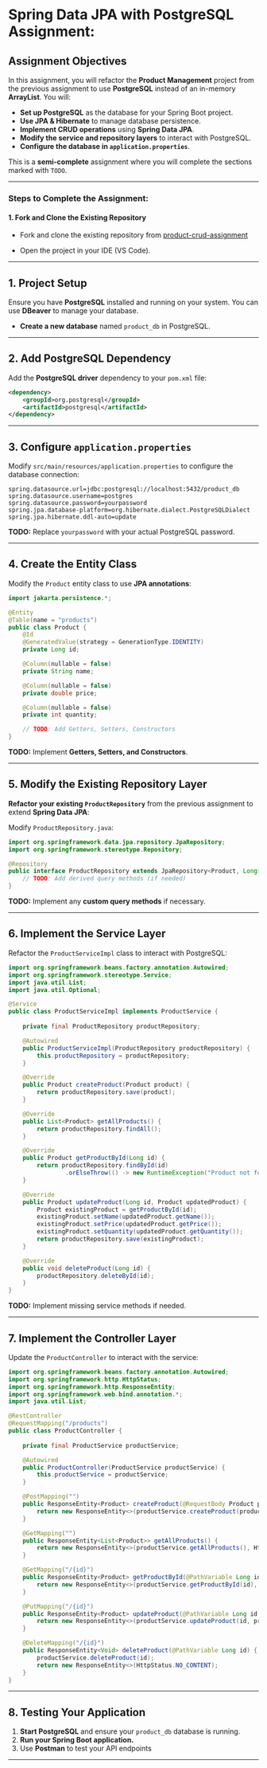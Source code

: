 # Spring Data JPA with PostgreSQL Assignment:

## Assignment Objectives

In this assignment, you will refactor the **Product Management** project from the previous assignment to use **PostgreSQL** instead of an in-memory **ArrayList**. You will:

- **Set up PostgreSQL** as the database for your Spring Boot project.
- **Use JPA & Hibernate** to manage database persistence.
- **Implement CRUD operations** using **Spring Data JPA**.
- **Modify the service and repository layers** to interact with PostgreSQL.
- **Configure the database in `application.properties`**.

This is a **semi-complete** assignment where you will complete the sections marked with `TODO`.

---

### Steps to Complete the Assignment:

#### 1. **Fork and Clone the Existing Repository**

- Fork and clone the existing repository from <a href="https://github.com/SkillsUnion/product-crud-assignment.git" target="_blank"> product-crud-assignment </a>

- Open the project in your IDE (VS Code).

---

## 1. Project Setup

Ensure you have **PostgreSQL** installed and running on your system. You can use **DBeaver** to manage your database.

- **Create a new database** named `product_db` in PostgreSQL.

---

## 2. Add PostgreSQL Dependency

Add the **PostgreSQL driver** dependency to your `pom.xml` file:

```xml
<dependency>
    <groupId>org.postgresql</groupId>
    <artifactId>postgresql</artifactId>
</dependency>
```

---

## 3. Configure `application.properties`

Modify `src/main/resources/application.properties` to configure the database connection:

```properties
spring.datasource.url=jdbc:postgresql://localhost:5432/product_db
spring.datasource.username=postgres
spring.datasource.password=yourpassword
spring.jpa.database-platform=org.hibernate.dialect.PostgreSQLDialect
spring.jpa.hibernate.ddl-auto=update
```

 **TODO:** Replace `yourpassword` with your actual PostgreSQL password.

---

## 4. Create the Entity Class

Modify the `Product` entity class to use **JPA annotations**:

```java
import jakarta.persistence.*;

@Entity
@Table(name = "products")
public class Product {
    @Id
    @GeneratedValue(strategy = GenerationType.IDENTITY)
    private Long id;

    @Column(nullable = false)
    private String name;

    @Column(nullable = false)
    private double price;

    @Column(nullable = false)
    private int quantity;

    // TODO: Add Getters, Setters, Constructors
}
```

 **TODO:** Implement **Getters, Setters, and Constructors**.

---

## 5. Modify the Existing Repository Layer

**Refactor your existing `ProductRepository`** from the previous assignment to extend **Spring Data JPA**:

Modify `ProductRepository.java`:


```java
import org.springframework.data.jpa.repository.JpaRepository;
import org.springframework.stereotype.Repository;

@Repository
public interface ProductRepository extends JpaRepository<Product, Long> {
    // TODO: Add derived query methods (if needed)
}
```

 **TODO:** Implement any **custom query methods** if necessary.

---

## 6. Implement the Service Layer

Refactor the `ProductServiceImpl` class to interact with PostgreSQL:

```java
import org.springframework.beans.factory.annotation.Autowired;
import org.springframework.stereotype.Service;
import java.util.List;
import java.util.Optional;

@Service
public class ProductServiceImpl implements ProductService {
    
    private final ProductRepository productRepository;

    @Autowired
    public ProductServiceImpl(ProductRepository productRepository) {
        this.productRepository = productRepository;
    }

    @Override
    public Product createProduct(Product product) {
        return productRepository.save(product);
    }

    @Override
    public List<Product> getAllProducts() {
        return productRepository.findAll();
    }

    @Override
    public Product getProductById(Long id) {
        return productRepository.findById(id)
                .orElseThrow(() -> new RuntimeException("Product not found"));
    }

    @Override
    public Product updateProduct(Long id, Product updatedProduct) {
        Product existingProduct = getProductById(id);
        existingProduct.setName(updatedProduct.getName());
        existingProduct.setPrice(updatedProduct.getPrice());
        existingProduct.setQuantity(updatedProduct.getQuantity());
        return productRepository.save(existingProduct);
    }

    @Override
    public void deleteProduct(Long id) {
        productRepository.deleteById(id);
    }
}
```

 **TODO:** Implement missing service methods if needed.

---

## 7. Implement the Controller Layer

Update the `ProductController` to interact with the service:

```java
import org.springframework.beans.factory.annotation.Autowired;
import org.springframework.http.HttpStatus;
import org.springframework.http.ResponseEntity;
import org.springframework.web.bind.annotation.*;
import java.util.List;

@RestController
@RequestMapping("/products")
public class ProductController {
    
    private final ProductService productService;

    @Autowired
    public ProductController(ProductService productService) {
        this.productService = productService;
    }

    @PostMapping("")
    public ResponseEntity<Product> createProduct(@RequestBody Product product) {
        return new ResponseEntity<>(productService.createProduct(product), HttpStatus.CREATED);
    }

    @GetMapping("")
    public ResponseEntity<List<Product>> getAllProducts() {
        return new ResponseEntity<>(productService.getAllProducts(), HttpStatus.OK);
    }

    @GetMapping("/{id}")
    public ResponseEntity<Product> getProductById(@PathVariable Long id) {
        return new ResponseEntity<>(productService.getProductById(id), HttpStatus.OK);
    }

    @PutMapping("/{id}")
    public ResponseEntity<Product> updateProduct(@PathVariable Long id, @RequestBody Product product) {
        return new ResponseEntity<>(productService.updateProduct(id, product), HttpStatus.OK);
    }

    @DeleteMapping("/{id}")
    public ResponseEntity<Void> deleteProduct(@PathVariable Long id) {
        productService.deleteProduct(id);
        return new ResponseEntity<>(HttpStatus.NO_CONTENT);
    }
}
```

---

## 8. Testing Your Application

1. **Start PostgreSQL** and ensure your `product_db` database is running.
2. **Run your Spring Boot application.**
3. Use **Postman** to test your API endpoints


---





